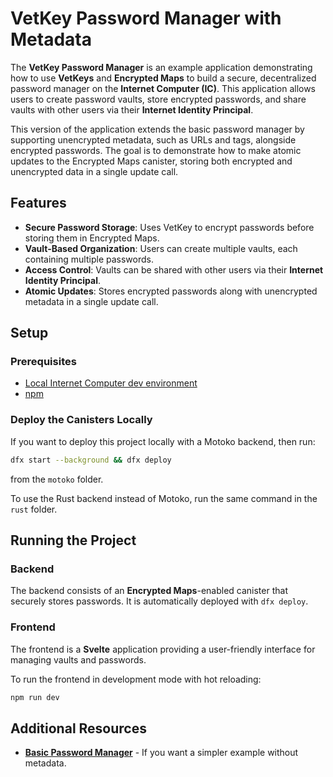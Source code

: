 # VetKey Password Manager with Metadata

The **VetKey Password Manager** is an example application demonstrating how to use **VetKeys** and **Encrypted Maps** to build a secure, decentralized password manager on the **Internet Computer (IC)**. This application allows users to create password vaults, store encrypted passwords, and share vaults with other users via their **Internet Identity Principal**.

This version of the application extends the basic password manager by supporting unencrypted metadata, such as URLs and tags, alongside encrypted passwords. The goal is to demonstrate how to make atomic updates to the Encrypted Maps canister, storing both encrypted and unencrypted data in a single update call.

## Features

- **Secure Password Storage**: Uses VetKey to encrypt passwords before storing them in Encrypted Maps.
- **Vault-Based Organization**: Users can create multiple vaults, each containing multiple passwords.
- **Access Control**: Vaults can be shared with other users via their **Internet Identity Principal**.
- **Atomic Updates**: Stores encrypted passwords along with unencrypted metadata in a single update call.

## Setup

### Prerequisites

- [Local Internet Computer dev environment](https://internetcomputer.org/docs/building-apps/getting-started/install)
- [npm](https://www.npmjs.com/package/npm)

### Deploy the Canisters Locally

If you want to deploy this project locally with a Motoko backend, then run:
```bash
dfx start --background && dfx deploy
```
from the `motoko` folder.

To use the Rust backend instead of Motoko, run the same command in the `rust` folder.

## Running the Project

### Backend

The backend consists of an **Encrypted Maps**-enabled canister that securely stores passwords. It is automatically deployed with `dfx deploy`.

### Frontend

The frontend is a **Svelte** application providing a user-friendly interface for managing vaults and passwords.

To run the frontend in development mode with hot reloading:

```bash
npm run dev
```

## Additional Resources

- **[Basic Password Manager](../password_manager/)** - If you want a simpler example without metadata.
